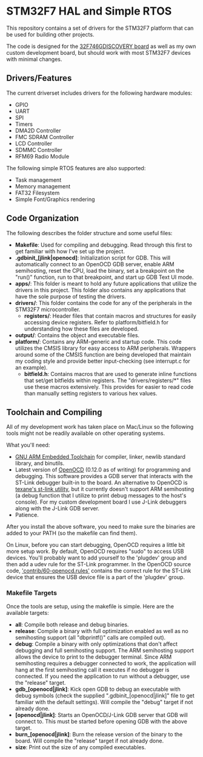 # STM32F7 HAL and Simple RTOS
This repository contains a set of drivers for the STM32F7 platform that can be used for building other projects.

The code is designed for the <a href="http://www.st.com/en/evaluation-tools/32f746gdiscovery.html">32F746GDISCOVERY board</a> as well as my own custom development board, but should work with most STM32F7 devices with minimal changes.

## Drivers/Features
The current driverset includes drivers for the following hardware modules:
* GPIO
* UART
* SPI
* Timers
* DMA2D Controller
* FMC SDRAM Controller
* LCD Controller
* SDMMC Controller
* RFM69 Radio Module

The following simple RTOS features are also supported:
* Task management
* Memory management
* FAT32 Filesystem
* Simple Font/Graphics rendering

## Code Organization
The following describes the folder structure and some useful files:
* **Makefile**: Used for compiling and debugging. Read through this first to get familiar with how I've set up the project.
* **.gdbinit_[jlink|openocd]**: Initialization script for GDB. This will automatically connect to an OpenOCD GDB server, enable ARM semihosting, reset the CPU, load the binary, set a breakpoint on the "run()" function, run to that breakpoint, and start up GDB Text UI mode.
* **apps/**: This folder is meant to hold any future applications that utilize the drivers in this project. This folder also contains any applications that have the sole purpose of testing the drivers.
* **drivers/**: This folder contains the code for any of the peripherals in the STM32F7 microcontroller.
    * **registers/**: Header files that contain macros and structures for easily accessing device registers. Refer to platform/bitfield.h for understanding how these files are developed.
* **output/**: Contains the object and executable files.
* **platform/**: Contains any ARM-generic and startup code. This code utilizes the CMSIS library for easy access to ARM peripherals. Wrappers around some of the CMSIS function are being developed that maintain my coding style and provide better input-checking (see interrupt.c for an example).
    * **bitfield.h**: Contains macros that are used to generate inline functions that set/get bitfields within registers. The "drivers/registers/*" files use these macros extensively. This provides for easier to read code than manually setting registers to various hex values.

## Toolchain and Compiling
All of my development work has taken place on Mac/Linux so the following tools might not be readily available on other operating systems.

What you'll need:
* <a href="https://developer.arm.com/open-source/gnu-toolchain/gnu-rm/downloads">GNU ARM Embedded Toolchain</a> for compiler, linker, newlib standard library, and binutils.
* Latest version of <a href="https://github.com/ntfreak/openocd">OpenOCD</a> (0.12.0 as of writing) for programming and debugging. This software provides a GDB server that interacts with the ST-Link debugger built-in to the board. An alternative to OpenOCD is <a href="https://github.com/texane/stlink">texane's st-link utility</a>, but it currently doesn't support ARM semihosting (a debug function that I utilize to print debug messages to the host's console). For my custom development board I use J-Link debuggers along with the J-Link GDB server.
* Patience.

After you install the above software, you need to make sure the binaries are added to your PATH (so the makefile can find them).

On Linux, before you can start debugging, OpenOCD requires a little bit more setup work. By default, OpenOCD requires "sudo" to access USB devices. You'll probably want to add yourself to the 'plugdev' group and then add a udev rule for the ST-Link programmer. In the OpenOCD source code, <a href="https://github.com/ntfreak/openocd/blob/master/contrib/60-openocd.rules">'contrib/60-openocd.rules'</a> contains the correct rule for the ST-Link device that ensures the USB device file is a part of the 'plugdev' group.

### Makefile Targets
Once the tools are setup, using the makefile is simple. Here are the available targets:
* **all**: Compile both release and debug binaries.
* **release**: Compile a binary with full optimization enabled as well as no semihosting support (all "dbprintf()" calls are compiled out).
* **debug**: Compile a binary with only optimizations that don't affect debugging and full semihosting support. The ARM semihosting support allows the device to print to the debugger terminal. Since ARM semihosting requires a debugger connected to work, the application will hang at the first semihosting call it executes if no debugger is connected. If you need the application to run without a debugger, use the "release" target.
* **gdb_[openocd|jlink]**: Kick open GDB to debug an executable with debug symbols (check the supplied ".gdbinit_[openocd|jlink]" file to get familiar with the default settings). Will compile the "debug" target if not already done.
* **[openocd|jlink]**: Starts an OpenOCD/J-Link GDB server that GDB will connect to. This must be started before opening GDB with the above target.
* **burn_[openocd|jlink]**: Burn the release version of the binary to the board. Will compile the "release" target if not already done.
* **size**: Print out the size of any compiled executables.
